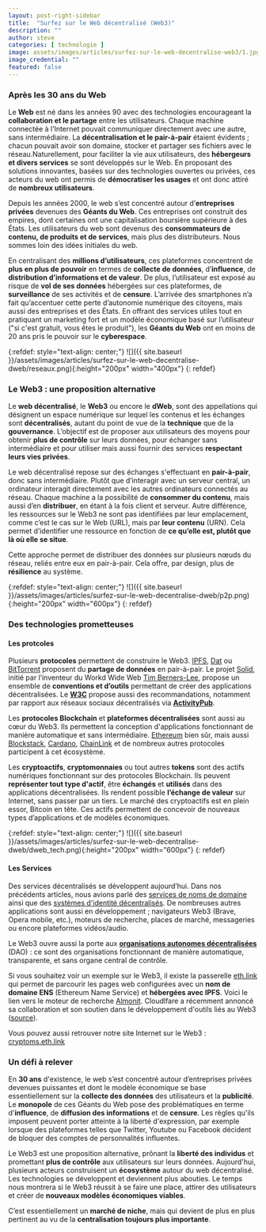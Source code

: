```yaml
---
layout: post-right-sidebar
title:  "Surfez sur le Web décentralisé (Web3)"
description: ""
author: steve
categories: [ technologie ]
image: assets/images/articles/surfez-sur-le-web-decentralise-web3/1.jpg
image_credential: ""
featured: false
---
```


### Après les 30 ans du Web 

Le **Web** est né dans les années 90 avec des technologies encourageant la **collaboration et le partage** entre les utilisateurs. Chaque machine connectée à l’Internet pouvait communiquer directement avec une autre, sans intermédiaire. La **décentralisation et le pair-à-pair** étaient évidents ; chacun pouvait avoir son domaine, stocker et partager ses fichiers avec le réseau.Naturellement, pour faciliter la vie aux utilisateurs, des **hébergeurs et divers services** se sont développés sur le Web. En proposant des solutions innovantes, basées sur des technologies ouvertes ou privées, ces acteurs du web ont permis de **démocratiser les usages** et ont donc attiré de **nombreux utilisateurs**. 

Depuis les années 2000, le web s’est concentré autour d’**entreprises privées** devenues des **Géants du Web**. Ces entreprises ont construit des empires, dont certaines ont une capitalisation boursière supérieure à des États. Les utilisateurs du web sont devenus des **consommateurs de contenu, de produits et de services**, mais plus des distributeurs. Nous sommes loin des idées initiales du web. 

En centralisant des **millions d’utilisateurs**, ces plateformes concentrent de **plus en plus de pouvoir** en termes de **collecte de données**, d’**influence**, de **distribution d’informations et de valeur**. De plus, l’utilisateur est exposé au risque de **vol de ses données** hébergées sur ces plateformes, de **surveillance** de ses activités et de **censure**. L’arrivée des smartphones n’a fait qu’accentuer cette perte d’autonomie numérique des citoyens, mais aussi des entreprises et des États. En offrant des services utiles tout en pratiquant un marketing fort et un modèle économique basé sur l’utilisateur ("si c'est gratuit, vous êtes le produit"), les **Géants du Web** ont en moins de 20 ans pris le pouvoir sur le **cyberespace**.

{:refdef: style="text-align: center;"}
![]({{ site.baseurl }}/assets/images/articles/surfez-sur-le-web-decentralise-dweb/reseaux.png){:height="200px" width="400px"}
{: refdef}

### Le Web3 : une proposition alternative

Le **web décentralisé**, le **Web3** ou encore le **dWeb**, sont des appellations qui désignent un espace numérique sur lequel les contenus et les échanges sont **décentralisés**, autant du point de vue de la **technique** que de la **gouvernance**. L’objectif est de proposer aux utilisateurs des moyens pour obtenir **plus de contrôle** sur leurs données, pour échanger sans intermédiaire et pour utiliser mais aussi fournir des services **respectant leurs vies privées**.

Le web décentralisé repose sur des échanges s'effectuant en **pair-à-pair**, donc sans intermédiaire. Plutôt que d’interagir avec un serveur central, un ordinateur interagit directement avec les autres ordinateurs connectés au réseau. Chaque machine a la possibilité de **consommer du contenu**, mais aussi d’en **distribuer**, en étant à la fois client et serveur. Autre différence, les ressources sur le Web3 ne sont pas identifiées par leur emplacement, comme c’est le cas sur le Web (URL), mais par **leur contenu** (URN). Cela permet d’identifier une ressource en fonction de **ce qu’elle est, plutôt que là où elle se situe**. 

Cette approche permet de distribuer des données sur plusieurs nœuds du réseau, reliés entre eux en pair-à-pair. Cela offre, par design, plus de **résilience** au système.  

{:refdef: style="text-align: center;"}
![]({{ site.baseurl }}/assets/images/articles/surfez-sur-le-web-decentralise-dweb/p2p.png){:height="200px" width="600px"}
{: refdef}

### Des technologies prometteuses

#### Les protcoles

Plusieurs **protocoles** permettent de construire le Web3. [IPFS](https://ipfs.io/), [Dat](https://dat.foundation/) ou [BitTorrent](https://www.bittorrent.com/fr/) proposent du **partage de données** en pair-à-pair.  Le projet [Solid](https://solid.mit.edu/), initié par l’inventeur du Workd Wide Web [Tim Berners-Lee](https://fr.wikipedia.org/wiki/Tim_Berners-Lee), propose un ensemble de **conventions et d’outils** permettant de créer des applications décentralisées. Le [**W3C**](https://www.w3.org/) propose aussi des recommandations, notamment par rapport aux réseaux sociaux décentralisés via [**ActivityPub**](https://www.w3.org/TR/activitypub/).

Les **protocoles Blockchain** et **plateformes décentralisées** sont aussi au cœur du Web3. Ils permettent la conception d'applications fonctionnant de manière automatique et sans intermédiaire. [Ethereum](https://ethereum.org/fr/) bien sûr, mais aussi [Blockstack](https://www.blockstack.org/), [Cardano](https://cardano.org/), [ChainLink](https://fr.investing.com/crypto/chainlink) et de nombreux autres protocoles participent à cet écosystème. 

Les **cryptoactifs**, **cryptomonnaies** ou tout autres **tokens** sont des actifs numériques fonctionnant sur des protocoles Blockchain. Ils peuvent **représenter tout type d'actif**, être **échangés** et **utilisés** dans des applications décentralisées. Ils rendent possible **l’échange de valeur** sur Internet, sans passer par un tiers. Le marché des cryptoactifs est en plein essor, Bitcoin en tête. Ces actifs permettent de concevoir de nouveaux types d’applications et de modèles économiques.

{:refdef: style="text-align: center;"}
![]({{ site.baseurl }}/assets/images/articles/surfez-sur-le-web-decentralise-dweb/dweb_tech.png){:height="200px" width="600px"}
{: refdef}

#### Les Services

Des services décentralisés se développent aujourd’hui. Dans nos précédents articles, nous avions parlé des [services de noms de domaine](https://cryptoms.fr/technologie/2020/04/09/dns-on-blockchain-prochaine-evolution-des-noms-de-domaine.html) ainsi que des [systèmes d'identité décentralisés](https://cryptoms.fr/technologie/2020/10/01/l-identite-decentralisee-reprenez-le-controle-sur-vos-donnees.html). De nombreuses autres applications sont aussi en développement ; navigateurs Web3 (Brave, Opera mobile, etc.), moteurs de recherche, places de marché, messageries ou encore plateformes vidéos/audio.

Le Web3 ouvre aussi la porte aux [**organisations autonomes décentralisées**](https://fr.wikipedia.org/wiki/Organisation_autonome_d%C3%A9centralis%C3%A9e) (DAO) : ce sont des organisations fonctionnant de manière automatique, transparente, et sans organe central de contrôle. 

Si vous souhaitez voir un exemple sur le Web3, il existe la passerelle [eth.link](eth.link) qui permet de parcourir les pages web configurées avec un **nom de domaine ENS** (Ethereum Name Service) et **hébergées avec IPFS**. Voici le lien vers le moteur de recherche [Almonit](https://almonit.eth.link). Cloudlfare a récemment annoncé sa collaboration et son soutien dans le développement d'outils liés au Web3 ([source](https://blog.cloudflare.com/cloudflare-distributed-web-resolver/)).

Vous pouvez aussi retrouver notre site Internet sur le Web3 : [cryptoms.eth.link](https://cryptoms.eth.link) 

### Un défi à relever

En **30 ans** d'existence, le web s’est concentré autour d’entreprises privées devenues puissantes et dont le modèle économique se base essentiellement sur la **collecte des données** des utilisateurs et la **publicité**. Le **monopole** de ces Géants du Web pose des problématiques en terme d'**influence**, de **diffusion des informations** et de **censure**. Les règles qu'ils imposent peuvent porter atteinte à la liberté d'expression, par exemple lorsque des plateformes telles que Twitter, Youtube ou Facebook décident de bloquer des comptes de personnalités influentes. 

Le Web3 est une proposition alternative, prônant la **liberté des individus** et promettant **plus de contrôle** aux utilisateurs sur leurs données. Aujourd'hui, plusieurs acteurs construisent un **écosystème** autour du web décentralisé. Les technologies se développent et deviennent plus abouties. Le temps nous montrera si le Web3 réussit à se faire une place, attirer des utilisateurs et créer de **nouveaux modèles économiques viables**. 

C’est essentiellement un **marché de niche**, mais qui devient de plus en plus pertinent au vu de la **centralisation toujours plus importante**. 

